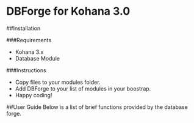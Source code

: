 # DBForge for Kohana 3.0

##Installation

###Requirements
* Kohana 3.x
* Database Module

###Instructions
* Copy files to your modules folder.
* Add DBForge to your list of modules in your boostrap.
* Happy coding!

##User Guide
Below is a list of brief functions provided by the database forge.